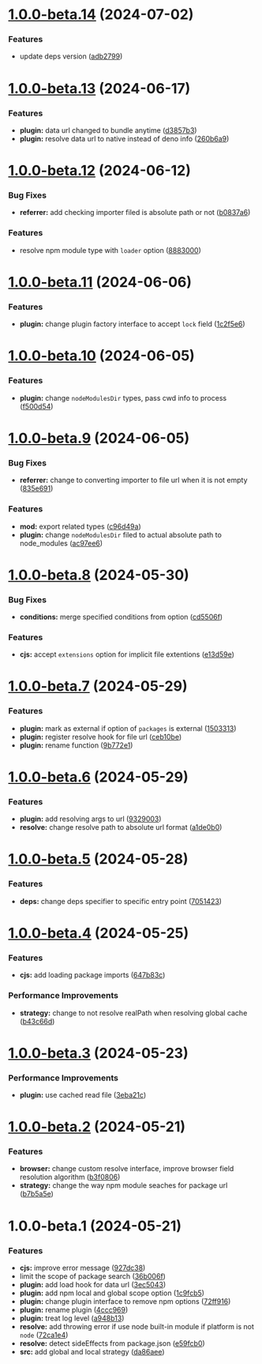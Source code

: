 # [1.0.0-beta.14](https://github.com/TomokiMiyauci/esbuild-deno-specifier/compare/1.0.0-beta.13...1.0.0-beta.14) (2024-07-02)


### Features

* update deps version ([adb2799](https://github.com/TomokiMiyauci/esbuild-deno-specifier/commit/adb2799d9dabe6367cb544d60c8f3b6823a247e5))

# [1.0.0-beta.13](https://github.com/TomokiMiyauci/esbuild-deno-specifier/compare/1.0.0-beta.12...1.0.0-beta.13) (2024-06-17)


### Features

* **plugin:** data url changed to bundle anytime ([d3857b3](https://github.com/TomokiMiyauci/esbuild-deno-specifier/commit/d3857b3635f3c93dd50e89dc65d2d8bcf666894a))
* **plugin:** resolve data url to native instead of deno info ([260b6a9](https://github.com/TomokiMiyauci/esbuild-deno-specifier/commit/260b6a94fecc9f2c29c573311c762519792931a5))

# [1.0.0-beta.12](https://github.com/TomokiMiyauci/esbuild-deno-specifier/compare/1.0.0-beta.11...1.0.0-beta.12) (2024-06-12)


### Bug Fixes

* **referrer:** add checking importer filed is absolute path or not ([b0837a6](https://github.com/TomokiMiyauci/esbuild-deno-specifier/commit/b0837a6a0e34eb1a10428c39cb55c71c5bca0284))


### Features

* resolve npm module type with `loader` option ([8883000](https://github.com/TomokiMiyauci/esbuild-deno-specifier/commit/8883000ce15a0395106db390424da3f1aae4a01b))

# [1.0.0-beta.11](https://github.com/TomokiMiyauci/esbuild-deno-specifier/compare/1.0.0-beta.10...1.0.0-beta.11) (2024-06-06)


### Features

* **plugin:** change plugin factory interface to accept `lock` field ([1c2f5e6](https://github.com/TomokiMiyauci/esbuild-deno-specifier/commit/1c2f5e67fafc0b86fef68bc11c0cda1fe8e51a86))

# [1.0.0-beta.10](https://github.com/TomokiMiyauci/esbuild-deno-specifier/compare/1.0.0-beta.9...1.0.0-beta.10) (2024-06-05)


### Features

* **plugin:** change `nodeModulesDir` types, pass cwd info to process ([f500d54](https://github.com/TomokiMiyauci/esbuild-deno-specifier/commit/f500d545b1a967cebf70455553b70c912931ecab))

# [1.0.0-beta.9](https://github.com/TomokiMiyauci/esbuild-deno-specifier/compare/1.0.0-beta.8...1.0.0-beta.9) (2024-06-05)


### Bug Fixes

* **referrer:** change to converting importer to file url when it is not empty ([835e691](https://github.com/TomokiMiyauci/esbuild-deno-specifier/commit/835e691fded0769aee5d31d33065d96ae2877e5e))


### Features

* **mod:** export related types ([c96d49a](https://github.com/TomokiMiyauci/esbuild-deno-specifier/commit/c96d49a8149287ee0d16e5d4e2ebc04e0c5a64a4))
* **plugin:** change `nodeModulesDir` filed to actual absolute path to node_modules ([ac97ee6](https://github.com/TomokiMiyauci/esbuild-deno-specifier/commit/ac97ee616da89592acaefb2ad5725827b3b2bdaa))

# [1.0.0-beta.8](https://github.com/TomokiMiyauci/esbuild-deno-specifier/compare/1.0.0-beta.7...1.0.0-beta.8) (2024-05-30)


### Bug Fixes

* **conditions:** merge specified conditions from option ([cd5506f](https://github.com/TomokiMiyauci/esbuild-deno-specifier/commit/cd5506f7827403c1a7c41881164f63c2bbdfb93b))


### Features

* **cjs:** accept `extensions` option for implicit file extentions ([e13d59e](https://github.com/TomokiMiyauci/esbuild-deno-specifier/commit/e13d59ec90e5f38c05a5566b32cd2cb336a694b9))

# [1.0.0-beta.7](https://github.com/TomokiMiyauci/esbuild-deno-specifier/compare/1.0.0-beta.6...1.0.0-beta.7) (2024-05-29)


### Features

* **plugin:** mark as  external if option of `packages` is external ([1503313](https://github.com/TomokiMiyauci/esbuild-deno-specifier/commit/1503313fed0f2265fbda068bebb9ea3007086700))
* **plugin:** register resolve hook for file url ([ceb10be](https://github.com/TomokiMiyauci/esbuild-deno-specifier/commit/ceb10be131f656c1c3020dbffb416b743deff031))
* **plugin:** rename function ([9b772e1](https://github.com/TomokiMiyauci/esbuild-deno-specifier/commit/9b772e13cb205477b7b197493663d0f24307a7f7))

# [1.0.0-beta.6](https://github.com/TomokiMiyauci/esbuild-deno-specifier/compare/1.0.0-beta.5...1.0.0-beta.6) (2024-05-29)


### Features

* **plugin:** add resolving args to url ([9329003](https://github.com/TomokiMiyauci/esbuild-deno-specifier/commit/93290031f24ec01143fd2d47904456626b2d2f1f))
* **resolve:** change resolve path to absolute url format ([a1de0b0](https://github.com/TomokiMiyauci/esbuild-deno-specifier/commit/a1de0b017d641133a8911f8bdfe4999cbfd64778))

# [1.0.0-beta.5](https://github.com/TomokiMiyauci/esbuild-deno-specifier/compare/1.0.0-beta.4...1.0.0-beta.5) (2024-05-28)


### Features

* **deps:** change deps specifier to specific entry point ([7051423](https://github.com/TomokiMiyauci/esbuild-deno-specifier/commit/7051423dbec6d7e20aaf1ba9ce9495b2c6d0c444))

# [1.0.0-beta.4](https://github.com/TomokiMiyauci/esbuild-deno-specifier/compare/1.0.0-beta.3...1.0.0-beta.4) (2024-05-25)


### Features

* **cjs:** add loading package imports ([647b83c](https://github.com/TomokiMiyauci/esbuild-deno-specifier/commit/647b83c93fe313ede9b1839dbf244fea7e395d37))


### Performance Improvements

* **strategy:** change to not resolve realPath when resolving global cache ([b43c66d](https://github.com/TomokiMiyauci/esbuild-deno-specifier/commit/b43c66d7fd9484cae1619fc57aa02748d84501a7))

# [1.0.0-beta.3](https://github.com/TomokiMiyauci/esbuild-deno-specifier/compare/1.0.0-beta.2...1.0.0-beta.3) (2024-05-23)


### Performance Improvements

* **plugin:** use cached read file ([3eba21c](https://github.com/TomokiMiyauci/esbuild-deno-specifier/commit/3eba21cb30ffc50d16e0db54ecb826544c6eeafd))

# [1.0.0-beta.2](https://github.com/TomokiMiyauci/esbuild-deno-specifier/compare/1.0.0-beta.1...1.0.0-beta.2) (2024-05-21)


### Features

* **browser:** change custom resolve interface, improve browser field resolution algorithm ([b3f0806](https://github.com/TomokiMiyauci/esbuild-deno-specifier/commit/b3f08063e2683ef96d5cf682a56ecf675cbe4bd9))
* **strategy:** change the way npm module seaches for package url ([b7b5a5e](https://github.com/TomokiMiyauci/esbuild-deno-specifier/commit/b7b5a5eaafc495e0ab6f37ff2b5c7eb90d10233e))

# 1.0.0-beta.1 (2024-05-21)


### Features

* **cjs:** improve error message ([927dc38](https://github.com/TomokiMiyauci/esbuild-deno-specifier/commit/927dc3857a93a89771e9bdd2417ea0baa4b89312))
* limit the scope of package search ([36b006f](https://github.com/TomokiMiyauci/esbuild-deno-specifier/commit/36b006fd90249b408e36a0d49dc40efd7cfd5f9c))
* **plugin:** add load hook for data url ([3ec5043](https://github.com/TomokiMiyauci/esbuild-deno-specifier/commit/3ec5043805ab69b980a32b183a7fa54e08d89aaa))
* **plugin:** add npm local and global scope option ([1c9fcb5](https://github.com/TomokiMiyauci/esbuild-deno-specifier/commit/1c9fcb55195ca277f83315910e5a4f82d7f99b1e))
* **plugin:** change plugin interface to remove npm options ([72ff916](https://github.com/TomokiMiyauci/esbuild-deno-specifier/commit/72ff916a35819032d9faa7a709a96c9fcea5767b))
* **plugin:** rename plugin ([4ccc969](https://github.com/TomokiMiyauci/esbuild-deno-specifier/commit/4ccc9696c6b62879062b3567da44edf0a7a97910))
* **plugin:** treat log level ([a948b13](https://github.com/TomokiMiyauci/esbuild-deno-specifier/commit/a948b1307e0689b466042d25d01c04f4d63159de))
* **resolve:** add throwing error if use node built-in module if platform is not `node` ([72ca1e4](https://github.com/TomokiMiyauci/esbuild-deno-specifier/commit/72ca1e4877e08d829e9ddf6a3345d8ccca0fe19f))
* **resolve:** detect sideEffects from package.json ([e59fcb0](https://github.com/TomokiMiyauci/esbuild-deno-specifier/commit/e59fcb04d71acf87776ac16bfc0f272f7e34764d))
* **src:** add global and local strategy ([da86aee](https://github.com/TomokiMiyauci/esbuild-deno-specifier/commit/da86aee888c560d382f114115e30fbe47e218532))
